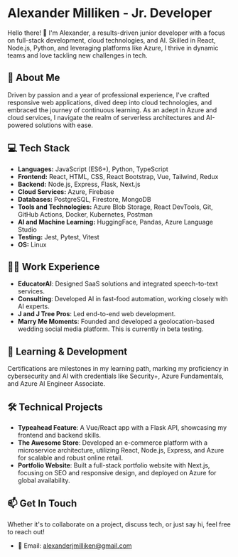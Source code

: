 # Alexander Milliken - Jr. Developer

Hello there! 👋 I'm Alexander, a results-driven junior developer with a focus on full-stack development, cloud technologies, and AI. Skilled in React, Node.js, Python, and leveraging platforms like Azure, I thrive in dynamic teams and love tackling new challenges in tech.

## 🚀 About Me

Driven by passion and a year of professional experience, I've crafted responsive web applications, dived deep into cloud technologies, and embraced the journey of continuous learning. As an adept in Azure and cloud services, I navigate the realm of serverless architectures and AI-powered solutions with ease.

## 💻 Tech Stack

- **Languages:** JavaScript (ES6+), Python, TypeScript
- **Frontend:** React, HTML, CSS, React Bootstrap, Vue, Tailwind, Redux
- **Backend:** Node.js, Express, Flask, Next.js
- **Cloud Services:** Azure, Firebase
- **Databases:** PostgreSQL, Firestore, MongoDB
- **Tools and Technologies:** Azure Blob Storage, React DevTools, Git, GitHub Actions, Docker, Kubernetes, Postman
- **AI and Machine Learning:** HuggingFace, Pandas, Azure Language Studio
- **Testing:** Jest, Pytest, Vitest
- **OS:** Linux

## 👨‍💻 Work Experience

- **EducatorAI**: Designed SaaS solutions and integrated speech-to-text services.
- **Consulting**: Developed AI in fast-food automation, working closely with AI experts.
- **J and J Tree Pros**: Led end-to-end web development.
- **Marry Me Moments**: Founded and developed a geolocation-based wedding social media platform. This is currently in beta testing.

## 🌱 Learning & Development

Certifications are milestones in my learning path, marking my proficiency in cybersecurity and AI with credentials like Security+, Azure Fundamentals, and Azure AI Engineer Associate.

## 🛠 Technical Projects

- **Typeahead Feature**: A Vue/React app with a Flask API, showcasing my frontend and backend skills.
- **The Awesome Store**: Developed an e-commerce platform with a microservice architecture, utilizing React, Node.js, Express, and Azure for scalable and robust online retail.
- **Portfolio Website**: Built a full-stack portfolio website with Next.js, focusing on SEO and responsive design, and deployed on Azure for global availability.
  
## 📫 Get In Touch

Whether it's to collaborate on a project, discuss tech, or just say hi, feel free to reach out!

- 📧 Email: alexanderjmilliken@gmail.com
